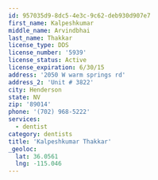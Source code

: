 ```yaml
---
id: 957035d9-8dc5-4e3c-9c62-deb930d907e7
first_name: Kalpeshkumar
middle_name: Arvindbhai
last_name: Thakkar
license_type: DDS
license_number: '5939'
license_status: Active
license_expiration: 6/30/15
address: '2050 W warm springs rd'
address_2: 'Unit # 3822'
city: Henderson
state: NV
zip: '89014'
phone: '(702) 968-5222'
services:
  - dentist
category: dentists
title: 'Kalpeshkumar Thakkar'
_geoloc:
  lat: 36.0561
  lng: -115.046
---
```

